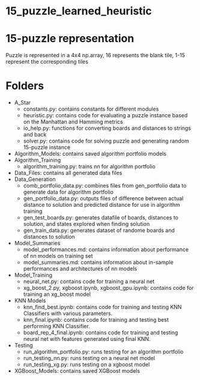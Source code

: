 # 15_puzzle_learned_heuristic

# 15-puzzle representation
Puzzle is represented in a 4x4 np.array, 16 represents the blank tile, 1-15 represent the corresponding tiles

# Folders
- A_Star 
  - constants.py: contains constants for different modules 
  - heuristic.py: contains code for evaluating a puzzle instance based on the Manhattan and Hamming metrics  
  - io_help.py: functions for converting boards and distances to strings and back 
  - solver.py: contains code for solving puzzle and generating random 15-puzzle instance  
- Algorithm_Models: contains saved algorithm portfolio models 
- Algorithm_Training
  - algorithm_training.py: trains nn for algorithm portfolio 
- Data_Files: contains all generated data files
- Data_Generation
  - comb_portfolio_data.py: combines files from gen_portfolio data to generate data for algorithm portfolio
  - gen_portfolio_data.py: outputs files of difference between actual distance to solution and predicted distance for use in algorithm training
  - gen_test_boards.py: generates datafile of boards, distances to solution, and states explored when finding solution
  - gen_train_data.py: generates dataset of randome boards and distances to solution
- Model_Summaries
  - model_performances.md: contains information about performance of nn models on training set
  - model_summaries.md: contains information about in-sample performances and architectures of nn models
- Model_Training
  - neural_net.py: contains code for training a neural net
  - xg_boost_2.py, xgboost.ipynb, xgboost_gpu.ipynb: contains code for training an xg_boost model
- KNN Models
  - knn_find_best.ipynb: contains code for training and testing KNN Classifiers with various parameters.
  - knn_final.ipynb: contains code for training and testing best performing KNN Classifier.
  - board_rep_4_final.ipynb: contains code for training and testing neural net with features generated using final KNN.
- Testing
  - run_algorithm_portfolio.py: runs testing for an algorithm portfolio
  - run_testing_nn.py: runs testing on a neural net model
  - run_testing_xg.py: runs testing on a xgboost model
- XGBoost_Models: contains saved XGBoost models 
  
